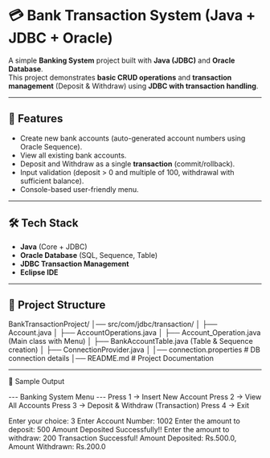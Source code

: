 # 💳 Bank Transaction System (Java + JDBC + Oracle)

A simple **Banking System** project built with **Java (JDBC)** and **Oracle Database**.  
This project demonstrates **basic CRUD operations** and **transaction management** (Deposit & Withdraw) using **JDBC with transaction handling**.

---

## 🚀 Features
- Create new bank accounts (auto-generated account numbers using Oracle Sequence).
- View all existing bank accounts.
- Deposit and Withdraw as a single **transaction** (commit/rollback).
- Input validation (deposit > 0 and multiple of 100, withdrawal with sufficient balance).
- Console-based user-friendly menu.

---

## 🛠️ Tech Stack

- **Java** (Core + JDBC)  
- **Oracle Database** (SQL, Sequence, Table)  
- **JDBC Transaction Management**  
- **Eclipse IDE**  

---

## 📂 Project Structure

BankTransactionProject/
│── src/com/jdbc/transaction/
│ ├── Account.java
│ ├── AccountOperations.java
│ ├── Account_Operation.java (Main class with Menu)
│ ├── BankAccountTable.java (Table & Sequence creation)
│ ├── ConnectionProvider.java
│
│── connection.properties # DB connection details
│── README.md # Project Documentation


---

📸 Sample Output

--- Banking System Menu ---
Press 1 → Insert New Account
Press 2 → View All Accounts
Press 3 → Deposit & Withdraw (Transaction)
Press 4 → Exit

Enter your choice: 3
Enter Account Number: 1002
Enter the amount to deposit: 500
Amount Deposited Successfully!!
Enter the amount to withdraw: 200
Transaction Successful! Amount Deposited: Rs.500.0, Amount Withdrawn: Rs.200.0
